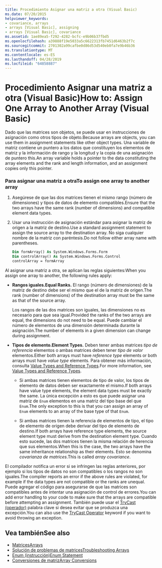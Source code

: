 ```yaml
---
title: Procedimiento Asignar una matriz a otra (Visual Basic)
ms.date: 07/20/2015
helpviewer_keywords:
- covariance, arrays
- arrays [Visual Basic], assigning
- arrays [Visual Basic], covariance
ms.assetid: 1ae89ea5-f292-4282-bcfc-e9b06b37fbd5
ms.openlocfilehash: a39888f19e5033a5c6622313fb7451d6463b2f7c
ms.sourcegitcommit: 2701302a99cafbe0d86d53d540eb0fa7e9b46b36
ms.translationtype: MT
ms.contentlocale: es-ES
ms.lasthandoff: 04/28/2019
ms.locfileid: "64858887"
---
```

# <a name="how-to-assign-one-array-to-another-array-visual-basic"></a><span data-ttu-id="988bf-102">Procedimiento Asignar una matriz a otra (Visual Basic)</span><span class="sxs-lookup"><span data-stu-id="988bf-102">How to: Assign One Array to Another Array (Visual Basic)</span></span>

<span data-ttu-id="988bf-103">Dado que las matrices son objetos, se puede usar en instrucciones de asignación como otros tipos de objeto.</span><span class="sxs-lookup"><span data-stu-id="988bf-103">Because arrays are objects, you can use them in assignment statements like other object types.</span></span> <span data-ttu-id="988bf-104">Una variable de matriz contiene un puntero a los datos que constituyen los elementos de matriz y la información de rango y la longitud y la copia de una asignación de puntero this.</span><span class="sxs-lookup"><span data-stu-id="988bf-104">An array variable holds a pointer to the data constituting the array elements and the rank and length information, and an assignment copies only this pointer.</span></span>

### <a name="to-assign-one-array-to-another-array"></a><span data-ttu-id="988bf-105">Para asignar una matriz a otra</span><span class="sxs-lookup"><span data-stu-id="988bf-105">To assign one array to another array</span></span>

1. <span data-ttu-id="988bf-106">Asegúrese de que las dos matrices tienen el mismo rango (número de dimensiones) y tipos de datos de elemento compatibles.</span><span class="sxs-lookup"><span data-stu-id="988bf-106">Ensure that the two arrays have the same rank (number of dimensions) and compatible element data types.</span></span>

2. <span data-ttu-id="988bf-107">Usar una instrucción de asignación estándar para asignar la matriz de origen a la matriz de destino.</span><span class="sxs-lookup"><span data-stu-id="988bf-107">Use a standard assignment statement to assign the source array to the destination array.</span></span> <span data-ttu-id="988bf-108">No siga cualquier nombre de la matriz con paréntesis.</span><span class="sxs-lookup"><span data-stu-id="988bf-108">Do not follow either array name with parentheses.</span></span>

    ```vb
    Dim formArray() As System.Windows.Forms.Form
    Dim controlArray() As System.Windows.Forms.Control
    controlArray = formArray
    ```

<span data-ttu-id="988bf-109">Al asignar una matriz a otra, se aplican las reglas siguientes:</span><span class="sxs-lookup"><span data-stu-id="988bf-109">When you assign one array to another, the following rules apply:</span></span>

- <span data-ttu-id="988bf-110">**Rangos iguales.**</span><span class="sxs-lookup"><span data-stu-id="988bf-110">**Equal Ranks.**</span></span> <span data-ttu-id="988bf-111">El rango (número de dimensiones) de la matriz de destino debe ser el mismo que el de la matriz de origen.</span><span class="sxs-lookup"><span data-stu-id="988bf-111">The rank (number of dimensions) of the destination array must be the same as that of the source array.</span></span>

  <span data-ttu-id="988bf-112">Los rangos de las dos matrices son iguales, las dimensiones no es necesario para que sea igual.</span><span class="sxs-lookup"><span data-stu-id="988bf-112">Provided the ranks of the two arrays are equal, the dimensions do not need to be equal.</span></span> <span data-ttu-id="988bf-113">Puede cambiar el número de elementos de una dimensión determinada durante la asignación.</span><span class="sxs-lookup"><span data-stu-id="988bf-113">The number of elements in a given dimension can change during assignment.</span></span>

- <span data-ttu-id="988bf-114">**Tipos de elemento.**</span><span class="sxs-lookup"><span data-stu-id="988bf-114">**Element Types.**</span></span> <span data-ttu-id="988bf-115">Deben tener ambas matrices *tipo de referencia* elementos o ambas matrices deben tener *tipo de valor* elementos.</span><span class="sxs-lookup"><span data-stu-id="988bf-115">Either both arrays must have *reference type* elements or both arrays must have *value type* elements.</span></span> <span data-ttu-id="988bf-116">Para obtener más información, consulta [Value Types and Reference Types](../../../../visual-basic/programming-guide/language-features/data-types/value-types-and-reference-types.md).</span><span class="sxs-lookup"><span data-stu-id="988bf-116">For more information, see [Value Types and Reference Types](../../../../visual-basic/programming-guide/language-features/data-types/value-types-and-reference-types.md).</span></span>

  - <span data-ttu-id="988bf-117">Si ambas matrices tienen elementos de tipo de valor, los tipos de elemento de datos deben ser exactamente el mismo.</span><span class="sxs-lookup"><span data-stu-id="988bf-117">If both arrays have value type elements, the element data types must be exactly the same.</span></span> <span data-ttu-id="988bf-118">La única excepción a esto es que puede asignar una matriz de `Enum` elementos en una matriz del tipo base del que `Enum`.</span><span class="sxs-lookup"><span data-stu-id="988bf-118">The only exception to this is that you can assign an array of `Enum` elements to an array of the base type of that `Enum`.</span></span>

  - <span data-ttu-id="988bf-119">Si ambas matrices tienen la referencia de elementos de tipo, el tipo de elemento de origen debe derivar del tipo de elemento de destino.</span><span class="sxs-lookup"><span data-stu-id="988bf-119">If both arrays have reference type elements, the source element type must derive from the destination element type.</span></span> <span data-ttu-id="988bf-120">Cuando esto sucede, las dos matrices tienen la misma relación de herencia que sus elementos.</span><span class="sxs-lookup"><span data-stu-id="988bf-120">When this is the case, the two arrays have the same inheritance relationship as their elements.</span></span> <span data-ttu-id="988bf-121">Esto se denomina *covarianza de matrices*.</span><span class="sxs-lookup"><span data-stu-id="988bf-121">This is called *array covariance*.</span></span>

<span data-ttu-id="988bf-122">El compilador notifica un error si se infringen las reglas anteriores, por ejemplo si los tipos de datos no son compatibles o los rangos no son iguales.</span><span class="sxs-lookup"><span data-stu-id="988bf-122">The compiler reports an error if the above rules are violated, for example if the data types are not compatible or the ranks are unequal.</span></span> <span data-ttu-id="988bf-123">Puede agregar el código para asegurarse de que las matrices son compatibles antes de intentar una asignación de control de errores.</span><span class="sxs-lookup"><span data-stu-id="988bf-123">You can add error handling to your code to make sure that the arrays are compatible before attempting an assignment.</span></span> <span data-ttu-id="988bf-124">También puede usar el [TryCast (operador)](../../../../visual-basic/language-reference/operators/trycast-operator.md) palabra clave si desea evitar que se produzca una excepción.</span><span class="sxs-lookup"><span data-stu-id="988bf-124">You can also use the [TryCast Operator](../../../../visual-basic/language-reference/operators/trycast-operator.md) keyword if you want to avoid throwing an exception.</span></span>

## <a name="see-also"></a><span data-ttu-id="988bf-125">Vea también</span><span class="sxs-lookup"><span data-stu-id="988bf-125">See also</span></span>

- [<span data-ttu-id="988bf-126">Matrices</span><span class="sxs-lookup"><span data-stu-id="988bf-126">Arrays</span></span>](../../../../visual-basic/programming-guide/language-features/arrays/index.md)
- [<span data-ttu-id="988bf-127">Solución de problemas de matrices</span><span class="sxs-lookup"><span data-stu-id="988bf-127">Troubleshooting Arrays</span></span>](../../../../visual-basic/programming-guide/language-features/arrays/troubleshooting-arrays.md)
- [<span data-ttu-id="988bf-128">Enum (instrucción)</span><span class="sxs-lookup"><span data-stu-id="988bf-128">Enum Statement</span></span>](../../../../visual-basic/language-reference/statements/enum-statement.md)
- [<span data-ttu-id="988bf-129">Conversiones de matriz</span><span class="sxs-lookup"><span data-stu-id="988bf-129">Array Conversions</span></span>](../../../../visual-basic/programming-guide/language-features/data-types/array-conversions.md)
